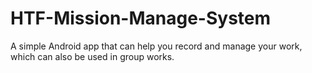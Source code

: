 # HTF-Mission-Manage-System
A simple Android app that can help you record and manage your work, which can also be used in group works.
